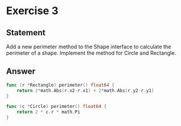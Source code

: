 # Exercise 3

## Statement

Add a new perimeter method to the Shape interface to calculate the perimeter of
a shape. Implement the method for Circle and Rectangle.

## Answer

```go
func (r *Rectangle) perimeter() float64 {
	return 2*math.Abs(r.x2-r.x1) + 2*math.Abs(r.y2-r.y1)
}

func (c *Circle) perimeter() float64 {
	return 2 * c.r * math.Pi
}
```